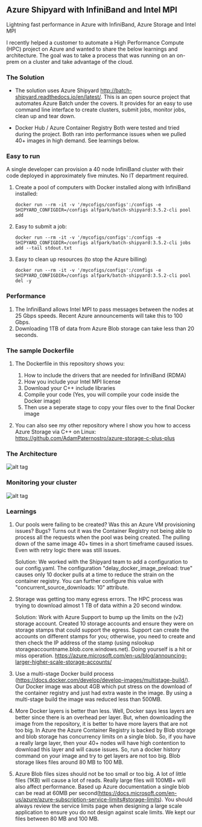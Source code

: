 ## Azure Shipyard with InfiniBand and Intel MPI
Lightning fast performance in Azure with InfiniBand, Azure Storage and Intel MPI

I recently helped a customer to automate a High Performance Compute (HPC) project on Azure and wanted to share the below learnings 
and architecture.  The goal was to take a process that was running on an on-prem on a cluster and take advantage of the cloud.


### The Solution
- The solution uses Azure Shipyard http://batch-shipyard.readthedocs.io/en/latest/.  This is an open source project that automates 
  Azure Batch under the covers.  It provides for an easy to use command line interface to create clusters, submit jobs,
  monitor jobs, clean up and tear down.

- Docker Hub  / Azure Container Registry
  Both were tested and tried during the project.  Both ran into performance issues when we pulled 40+ images in high demand.  See learnings below.


### Easy to run
A single developer can provision a 40 node InfiniBand cluster with their code deployed in approximately five minutes.  No IT department required.

1. Create a pool of computers with Docker installed along with InfiniBand installed:
   ```
   docker run --rm -it -v '/mycofigs/configs':/configs -e SHIPYARD_CONFIGDIR=/configs alfpark/batch-shipyard:3.5.2-cli pool add
   ```

2. Easy to submit a job:
   ```
   docker run --rm -it -v '/mycofigs/configs':/configs -e SHIPYARD_CONFIGDIR=/configs alfpark/batch-shipyard:3.5.2-cli jobs add --tail stdout.txt
   ```

3. Easy to clean up resources (to stop the Azure billing)
   ```
   docker run --rm -it -v '/mycofigs/configs':/configs -e SHIPYARD_CONFIGDIR=/configs alfpark/batch-shipyard:3.5.2-cli pool del -y
   ```

### Performance
1. The InfiniBand allows Intel MPI to pass messages between the nodes at 25 Gbps speeds.  Recent Azure announcements will take this to 100 Gbps.
2. Downloading 1TB of data from Azure Blob storage can take less than 20 seconds.

### The sample Dockerfile
1. The Dockerfile in this repository shows you:
    1. How to include the drivers that are needed for InfiniBand (RDMA)
    2. How you include your Intel MPI license
    3. Download your C++ include libraries
    4. Compile your code (Yes, you will compile your code inside the Docker image)
    5. Then use a seperate stage to copy your files over to the final Docker image

2. You can also see my other repository where I show you how to access Azure Storage via C++ on Linux: https://github.com/AdamPaternostro/azure-storage-c-plus-plus


### The Architecture
![alt tag](https://raw.githubusercontent.com/AdamPaternostro/Azure-Shipyard-with-InfiniBand-and-Intel-MPI/master/images/MPI-Architecture.png)


### Monitoring your cluster
![alt tag](https://raw.githubusercontent.com/AdamPaternostro/Azure-Shipyard-with-InfiniBand-and-Intel-MPI/master/images/Monitoring.png)


### Learnings
1. Our pools were failing to be created?  Was this an Azure VM provisioning issues?  Bugs?  Turns out it was the Container Registry not being able to process all the requests when the pool was being created.  The pulling down of the same image 40+ times in a short timeframe caused issues.  Even with retry logic there was still issues.

   Solution: We worked with the Shipyard team to add a configuration to our config.yaml.  The configuration "delay_docker_image_preload: true" causes only 10  docker pulls at a time to reduce the strain on the container registry. You can further configure this value with "concurrent_source_downloads: 10" attribute.

2. Storage was getting too many egress errors.  The HPC process was trying to download almost 1 TB of data within a 20 second window.  
   
   Solution: Work with Azure Support to bump up the limits on the (v2) storage account.  Created 10 storage accounts and ensure they were on storage stamps that could support the egress.  Support can create the accounts on different stamps for you; otherwise, you need to create and then check the IP address of the stamp (using nslookup storageaccountname.blob.core.windows.net).  Doing yourself is a hit or miss operation.
   https://azure.microsoft.com/en-us/blog/announcing-larger-higher-scale-storage-accounts/ 

3. Use a multi-stage Docker build process (https://docs.docker.com/develop/develop-images/multistage-build/).  Our Docker image was about 4GB which put stress on the download of the container registry and just had extra waste in the image.  By using a multi-stage build the image was reduced less than 500MB.

4. More Docker layers is better than less.  Well, Docker says less layers are better since there is an overhead per layer.  But, when downloading the image from the repository, it is better to have more layers that are not too big.  In Azure the Azure Container Registry is backed by Blob storage and blob storage has concurrency limits on a single blob.  So, if you have a really large layer, then your 40+ nodes will have high contention to download this layer and will cause issues.  So, run a docker history command on your image and try to get layers are not too big.  Blob storage likes files around 80 MB to 100 MB.

5. Azure Blob files sizes should not be too small or too big.  A lot of little files (1KB) will cause a lot of reads.  Really large files will 100MB+ will also affect performance.  Based up Azure documentation a single blob can be read at 60MB per second(https://docs.microsoft.com/en-us/azure/azure-subscription-service-limits#storage-limits).
You should always review the service limits page when designing a large scale application to ensure you do not design against scale limits.  We kept our files between 80 MB and 100 MB.

